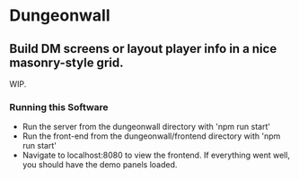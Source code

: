 # Dungeonwall
## Build DM screens or layout player info in a nice masonry-style grid.

WIP. 

### Running this Software

* Run the server from the dungeonwall directory with 'npm run start'
* Run the front-end from the dungeonwall/frontend directory with 'npm run start'
* Navigate to localhost:8080 to view the frontend. If everything went well, you should have the demo panels loaded.